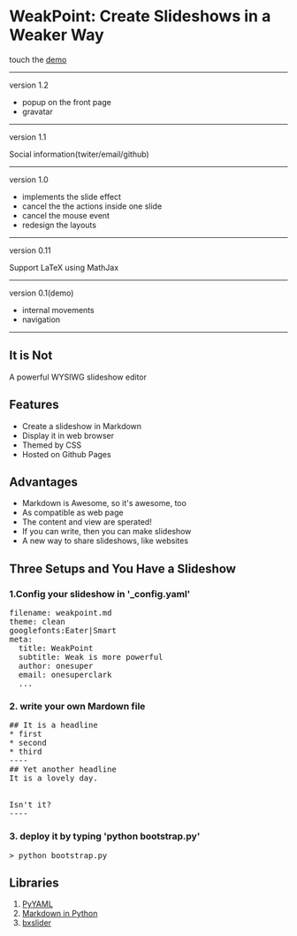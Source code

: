 # WeakPoint: Create Slideshows in a Weaker Way

touch the [demo](http://blog.chengyichao.info/weakpoint/)


--------------------
version 1.2

* popup on the front page
* gravatar 

---------------
version 1.1

Social information(twiter/email/github)

---------------
version 1.0

* implements the slide effect
* cancel the the actions inside one slide
* cancel the mouse event
* redesign the layouts 

------------
version 0.11

Support LaTeX using MathJax

---------------

version 0.1(demo)

* internal movements
* navigation

--------------------



## It is Not

A powerful WYSIWG slideshow editor  


## Features


* Create a slideshow in Markdown
* Display it in web browser
* Themed by CSS
* Hosted on Github Pages


## Advantages

* Markdown is Awesome, so it's awesome, too
* As compatible as web page
* The content and view are sperated!
* If you can write, then you can make slideshow
* A new way to share slideshows, like websites

## Three Setups and You Have a Slideshow
 
###  1.Config your slideshow in '_config.yaml'

<pre>
filename: weakpoint.md
theme: clean
googlefonts:Eater|Smart
meta:
  title: WeakPoint
  subtitle: Weak is more powerful
  author: onesuper
  email: onesuperclark
  ...
</pre>

### 2. write your own Mardown file 

<pre>
## It is a headline
* first
* second
* third
----
## Yet another headline
It is a lovely day.


Isn't it?
----
</pre>

### 3. deploy it by typing 'python bootstrap.py'

<pre>
> python bootstrap.py
</pre>

## Libraries

1. [PyYAML](http://pyyaml.org/)
2. [Markdown in Python](http://freewisdom.org/projects/python-markdown/)
3. [bxslider](http://bxslider.com)
